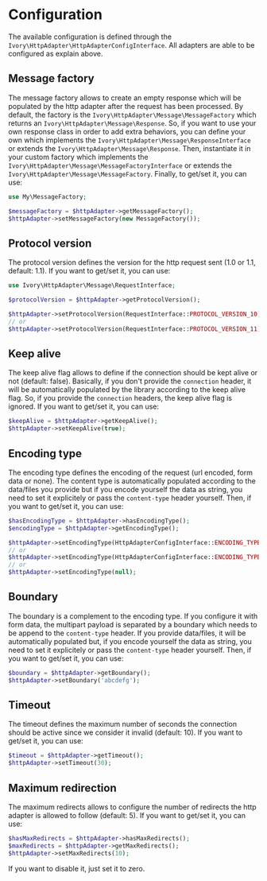 # Configuration

The available configuration is defined through the `Ivory\HttpAdapter\HttpAdapterConfigInterface`. All adapters are
able to be configured as explain above.

## Message factory

The message factory allows to create an empty response which will be populated by the http adapter after the request
has been processed. By default, the factory is the `Ivory\HttpAdapter\Message\MessageFactory` which returns an
`Ivory\HttpAdapter\Message\Response`. So, if you want to use your own response class in order to add extra behaviors,
you can define your own which implements the `Ivory\HttpAdapter\Message\ResponseInterface` or extends the
`Ivory\HttpAdapter\Message\Response`. Then, instantiate it in your custom factory which implements the
`Ivory\HttpAdapter\Message\MessageFactoryInterface` or extends the `Ivory\HttpAdapter\Message\MessageFactory`. Finally,
to get/set it, you can use:

``` php
use My\MessageFactory;

$messageFactory = $httpAdapter->getMessageFactory();
$httpAdapter->setMessageFactory(new MessageFactory());
```

## Protocol version

The protocol version defines the version for the http request sent (1.0 or 1.1, default: 1.1). If you want to get/set
it, you can use:

``` php
use Ivory\HttpAdapter\Message\RequestInterface;

$protocolVersion = $httpAdapter->getProtocolVersion();

$httpAdapter->setProtocolVersion(RequestInterface::PROTOCOL_VERSION_10);
// or
$httpAdapter->setProtocolVersion(RequestInterface::PROTOCOL_VERSION_11);
```

## Keep alive

The keep alive flag allows to define if the connection should be kept alive or not (default: false). Basically, if you
don't provide the `connection` header, it will be automatically populated by the library according to the keep alive
flag. So, if you provide the `connection` headers, the keep alive flag is ignored. If you want to get/set it, you can
use:

``` php
$keepAlive = $httpAdapter->getKeepAlive();
$httpAdapter->setKeepAlive(true);
```

## Encoding type

The encoding type defines the encoding of the request (url encoded, form data or none). The content type is
automatically populated according to the data/files you provide but if you encode yourself the data as string, you
need to set it explicitely or pass the `content-type` header yourself. Then, if you want to get/set it, you can use:

``` php
$hasEncodingType = $httpAdapter->hasEncodingType();
$encodingType = $httpAdapter->getEncodingType();

$httpAdapter->setEncodingType(HttpAdapterConfigInterface::ENCODING_TYPE_URLENCODED);
// or
$httpAdapter->setEncodingType(HttpAdapterConfigInterface::ENCODING_TYPE_FORMDATA);
// or
$httpAdapter->setEncodingType(null);
```

## Boundary

The boundary is a complement to the encoding type. If you configure it with form data, the multipart payload is
separated by a boundary which needs to be append to the `content-type` header. If you provide data/files, it will be
automatically populated but, if you encode yourself the data as string, you need to set it explicitely or pass the
`content-type` header yourself. Then, if you want to get/set it, you can use:

``` php
$boundary = $httpAdapter->getBoundary();
$httpAdapter->setBoundary('abcdefg');
```

## Timeout

The timeout defines the maximum number of seconds the connection should be active since we consider it invalid
(default: 10). If you want to get/set it, you can use:

``` php
$timeout = $httpAdapter->getTimeout();
$httpAdapter->setTimeout(30);
```

## Maximum redirection

The maximum redirects allows to configure the number of redirects the http adapter is allowed to follow (default: 5).
If you want to get/set it, you can use:

``` php
$hasMaxRedirects = $httpAdapter->hasMaxRedirects();
$maxRedirects = $httpAdapter->getMaxRedirects();
$httpAdapter->setMaxRedirects(10);
```

If you want to disable it, just set it to zero.
